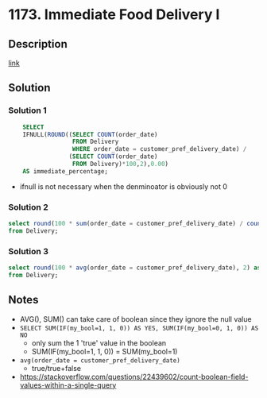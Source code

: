 # 1173. Immediate Food Delivery I

## Description

[link](https://leetcode.com/problems/immediate-food-delivery-i/)


## Solution

### Solution 1

```SQL
	SELECT 
	IFNULL(ROUND((SELECT COUNT(order_date) 
	              FROM Delivery
	              WHERE order_date = customer_pref_delivery_date) /
	             (SELECT COUNT(order_date) 
	              FROM Delivery)*100,2),0.00) 
	AS immediate_percentage;
```
* ifnull is not necessary when the denminoator is obviously not 0

### Solution 2

```sql
select round(100 * sum(order_date = customer_pref_delivery_date) / count(*), 2) as immediate_percentage 
from Delivery;
```

### Solution 3

```sql
select round(100 * avg(order_date = customer_pref_delivery_date), 2) as immediate_percentage 
from Delivery;
```


## Notes
* AVG(), SUM() can take care of boolean since they ignore the null value 
* ``` SELECT SUM(IF(my_bool=1, 1, 0)) AS YES, SUM(IF(my_bool=0, 1, 0)) AS NO ```
  *   only sum the 1 'true' value in the boolean
  *   SUM(IF(my_bool=1, 1, 0)) = SUM(my_bool=1)
* ``` avg(order_date = customer_pref_delivery_date) ```
  * true/true+false
* https://stackoverflow.com/questions/22439602/count-boolean-field-values-within-a-single-query
